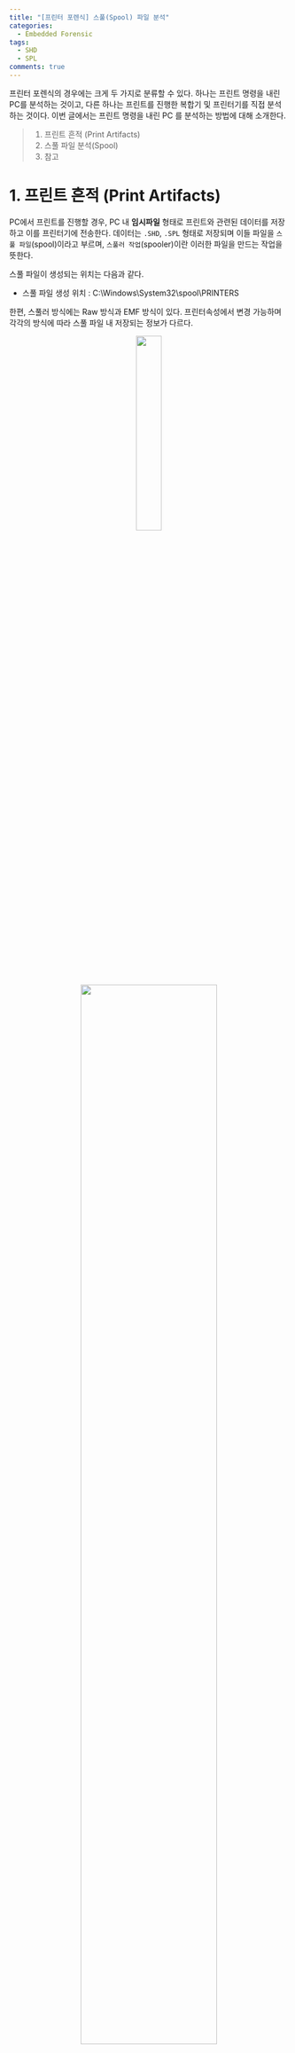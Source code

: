 ```yaml
---
title: "[프린터 포렌식] 스풀(Spool) 파일 분석"
categories:
  - Embedded Forensic
tags:
  - SHD
  - SPL
comments: true
---
```


프린터 포렌식의 경우에는 크게 두 가지로 분류할 수 있다. 하나는 프린트 명령을 내린 PC를 분석하는 것이고, 
다른 하나는 프린트를 진행한 복합기 및 프린터기를 직접 분석하는 것이다. 이번 글에서는 프린트 명령을 내린 PC 를 분석하는 방법에 대해 소개한다.

> 1. 프린트 흔적 (Print Artifacts)
> 2. 스풀 파일 분석(Spool)
> 3. 참고


# 1. 프린트 흔적 (Print Artifacts)

PC에서 프린트를 진행할 경우, PC 내 **임시파일** 형태로 프린트와 관련된 데이터를 저장하고 이를 프린터기에 전송한다. 
데이터는 `.SHD`, `.SPL` 형태로 저장되며 이들 파일을 `스풀 파일`(spool)이라고 부르며, `스풀러 작업`(spooler)이란 이러한 파일을 만드는 작업을 뜻한다.

스풀 파일이 생성되는 위치는 다음과 같다.

- 스풀 파일 생성 위치 : C:\Windows\System32\spool\PRINTERS 

한편, 스풀러 방식에는 Raw 방식과 EMF 방식이 있다. 프린터속성에서 변경 가능하며 각각의 방식에 따라 스풀 파일 내 저장되는 정보가 다르다.

<center><p>
<img src="/assets/2020-06-04-post-printer_spool_forensic/프린터속성.jpg" width="30%">
<img src="/assets/2020-06-04-post-printer_spool_forensic/스풀방식.jpg" width="70%">
</p></center>

|파일 확장자|Raw|EMF|
|---|---|---|
|SHD|프린트 작업 정보|데이터 저장 되지 않음(0 KB)|
|SPL|프린트 작업 정보 + 인쇄물 데이터|프린트 작업 정보 + 인쇄물을 EMF로 변환한 데이터|


# 2. 스풀 파일 분석(SHD, SPL)

스풀파일은 인쇄가 종료되면 자동으로 삭제되기 때문에 분석 PC의 이미지를 획득 후 파일 복구를 통해 분석해야한다.
그러나, SSD를 사용하는 PC에서 C 볼룸에 위치하는 파일을 복구하는 것은 가능성이 높지 않다.

필자의 경우 PC to Printer USB 케이블을 제거한 상태로 프린트 명령을 내렸고, 
프린터로 전송이 되지 못한 스풀파일들이 남아있는 상태에서 파일 복사 후 분석하였다. 
USB 케이블을 재연결하면 해당 스풀파일들은 삭제된다.

<center><p><img src="/assets/2020-06-04-post-printer_spool_forensic/케이블 연결 해제.jpg"><br><em>USB 케이블 제거 후 프린트 시 장애화면</em></p></center>

## 2.1 Raw 방식

Raw 방식의 경우 000XX.SHD, 000XX.SPL 파일이름으로 생성되었다.

<center><p><img src="/assets/2020-06-04-post-printer_spool_forensic/RAW 방식.jpg"><br><em>Raw 방식</em></p></center>

각각의 파일을 헥사에디터로 확인한 결과 사용한 프린터기, PC, 윈도우 계정, 프린트한 파일명 등의 작업 정보를 확인할 수 있었다.
그러나, 인쇄물에 해당하는 데이터의 경우 그 내용을 확인 및 유추하기 어렵다.

<center><p>
<img src="/assets/2020-06-04-post-printer_spool_forensic/SHD_1.jpg" width="50%">
<img src="/assets/2020-06-04-post-printer_spool_forensic/SHD_2.jpg" width="50%">
<br><em>SHD</em>
</p></center>

<center><p>
<img src="/assets/2020-06-04-post-printer_spool_forensic/SPL_1.jpg" width="50%">
<img src="/assets/2020-06-04-post-printer_spool_forensic/SPL_2.jpg" width="50%">
<br><em>SPL</em>
</p></center>


## 2.2 EMF 방식

EMF 방식의 경우 FP0000XX.SHD, FP000XX.SPL 파일이름으로 생성되었다. 
단, SHD 파일의 경우 파일이 생성되기는 하지만 0 KB로 데이터를 저장하지는 않는다.

<center><p><img src="/assets/2020-06-04-post-printer_spool_forensic/EMF 방식.jpg"><br><em>EMF 방식</em></p></center>

SPL 파일에는 인쇄물이 EMF 포맷으로 저장되는데, 내용 확인이 용이하며 많은 도구들이 이를 지원한다. 
대표적으로 SPLView64 도구가 있으며 다음의 경로에서 다운로드 받을 수 있다.

- http://www.lvbprint.de/html/download.html

별도의 도구 없이도 SPL Header를 제거하고 파일의 확장자를 EMF 로 변환하면 윈도우 기본 그림판으로도 확인이 가능하다.

<center><p><img src="/assets/2020-06-04-post-printer_spool_forensic/SPL_HEADER.jpg"><br><em>SPL_HEADER</em></p></center>

<center><p><img src="/assets/2020-06-04-post-printer_spool_forensic/EMF 파일로 변경 후 확인.jpg"><br><em>EMF 확장자로 변경 후 확인</em></p></center>

# 3. 참고

<http://forensic-proof.com/archives/2922>

<http://www.undocprint.org/formats/winspool/spl>

